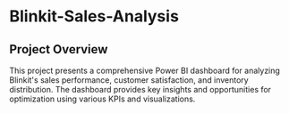 # Blinkit-Sales-Analysis
## Project Overview

This project presents a comprehensive Power BI dashboard for analyzing Blinkit's sales performance, customer satisfaction, and inventory distribution. The dashboard provides key insights and opportunities for optimization using various KPIs and visualizations.
